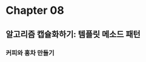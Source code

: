 # Chapter 08

## 알고리즘 캡슐화하기: 템플릿 메소드 패턴

### 커피와 홍차 만들기


<!-- 8. The Template Method Pattern: Encapsulating Algorithms
    •            It’s time for some more caffeine
    •            Whipping up some coffee and tea classes (in Java)
    •            And now the Tea...
    •            Sir, may I abstract your Coffee, Tea?
    •            Taking the design further...
    •            Abstracting prepareRecipe()
    •            What have we done?
    •            Meet the Template Method
    •            Let’s make some tea...
    •            What did the Template Method get us?
    •            Template Method Pattern defined
    •            Hooked on Template Method...
    •            Using the hook
    •            Let’s run the Test Drive
    •            The Hollywood Principle
    •            The Hollywood Principle and Template Method
    •            Template Methods in the Wild
    •            Sorting with Template Method
    •            We’ve got some ducks to sort...
    •            What is compareTo()?
    •            Comparing Ducks and Ducks
    •            Let’s sort some Ducks
    •            The making of the sorting duck machine
    •            Swingin’ with Frames
    •            Applets
    •            Tools for your Design Toolbox -->